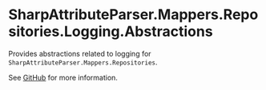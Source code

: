 # SharpAttributeParser.Mappers.Repositories.Logging.Abstractions

Provides abstractions related to logging for `SharpAttributeParser.Mappers.Repositories`.

See [GitHub](https://github.com/ErikWe/sharp-attribute-parser) for more information.